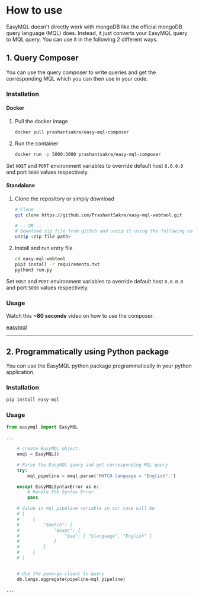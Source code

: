 # How to use

EasyMQL doesn't directly work with mongoDB like the official
mongoDB query language (MQL) does. Instead, it just converts your EasyMQL
query to MQL query. You can use it in the following 2 different ways.

## 1. Query Composer
You can use the query composer to write queries and get the corresponding MQL which you can then use in your code.

### Installation

#### Docker

1. Pull the docker image

    ```sh
    docker pull prashantsakre/easy-mql-composer
    ```

2. Run the container

    ```sh
    docker run -p 5000:5000 prashantsakre/easy-mql-composer
    ```

Set `HOST` and `PORT` environment variables to override default host `0.0.0.0` and port `5000` values respectively.

#### Standalone

1. Clone the repository or simply download

    ```sh
    # Clone
    git clone https://github.com/PrashantSakre/easy-mql-webtool.git

    # -- OR --
    # Download zip file from github and unzip it using the following command
    unzip <zip file path>
    ```

2. Install and run entry file

    ```sh
    cd easy-mql-webtool
    pip3 install -r requirements.txt
    python3 run.py
    ```

Set `HOST` and `PORT` environment variables to override default host `0.0.0.0` and port `5000` values respectively.

### Usage

Watch this **~80 seconds** video on how to use the composer.

[easymql](usagevideo.html ':include')

----

## 2. Programmatically using Python package
You can use the EasyMQL python package programmatically in your python application.


### Installation

```sh
pip install easy-mql
```

### Usage

```python
from easymql import EasyMQL

...

    # create EasyMQL object.
    emql = EasyMQL()

    # Parse the EasyMQL query and get corresponding MQL query
    try:
        mql_pipeline = emql.parse('MATCH language = "English";')

    except EasyMQLSyntaxError as e:
        # Handle the Syntax Error
        pass

    # Value in mql_pipeline variable in our case will be
    # [
    #     {
    #         "$match": {
    #             "$expr": {
    #                 "$eq": [ "$language", "English" ]
    #             }
    #         }
    #     }
    # ]


    # Use the pymongo client to query
    db.langs.aggregate(pipeline=mql_pipeline)

...
```
